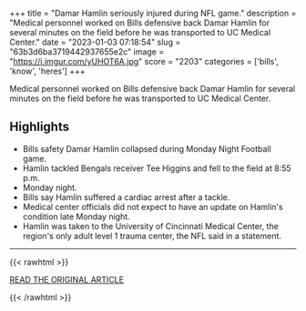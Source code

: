 +++
title = "Damar Hamlin seriously injured during NFL game."
description = "Medical personnel worked on Bills defensive back Damar Hamlin for several minutes on the field before he was transported to UC Medical Center."
date = "2023-01-03 07:18:54"
slug = "63b3d6ba3719442937655e2c"
image = "https://i.imgur.com/yUHOT6A.jpg"
score = "2203"
categories = ['bills', 'know', 'heres']
+++

Medical personnel worked on Bills defensive back Damar Hamlin for several minutes on the field before he was transported to UC Medical Center.

## Highlights

- Bills safety Damar Hamlin collapsed during Monday Night Football game.
- Hamlin tackled Bengals receiver Tee Higgins and fell to the field at 8:55 p.m.
- Monday night.
- Bills say Hamlin suffered a cardiac arrest after a tackle.
- Medical center officials did not expect to have an update on Hamlin's condition late Monday night.
- Hamlin was taken to the University of Cincinnati Medical Center, the region's only adult level 1 trauma center, the NFL said in a statement.

---

{{< rawhtml >}}
  <p class="article-category">
    <a target="_blank" href="https://www.cincinnati.com/story/sports/nfl/bengals/2023/01/03/damar-hamlin-suffers-serious-injury-during-buffalo-cincinnati-game/69771881007/">READ THE ORIGINAL ARTICLE</a>
  </p>
{{< /rawhtml >}}
